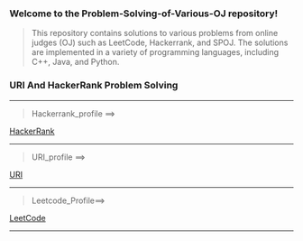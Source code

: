 ### Welcome to the Problem-Solving-of-Various-OJ repository!

>This repository contains solutions to various problems from online judges (OJ) such as LeetCode, Hackerrank, and SPOJ. The solutions are implemented in a variety of programming languages, including C++, Java, and Python.

### URI And HackerRank Problem Solving


---
>Hackerrank_profile ==>


[HackerRank](https://www.hackerrank.com/mmr_ashiq)


---
>URI_profile ==> 


[URI](https://www.urionlinejudge.com.br/judge/en/profile/298100)


---


>Leetcode_Profile==> 


[LeetCode](https://leetcode.com/mmr_ashiq/)


---
